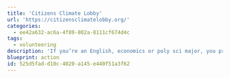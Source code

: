 ```yaml
---
title: 'Citizens Climate Lobby'
url: 'https://citizensclimatelobby.org/'
categories:
  - ee42a632-ac6a-4f89-802a-8111cf674d4c
tags:
  - volunteering
description: 'If you’re an English, economics or poly sci major, you probably should consider volunteering for Citizens’ Climate Lobby, an organization focused on confronting climate change through policy.'
blueprint: action
id: 525d5fad-d10c-4020-a145-e440f51a3f62
---
```

